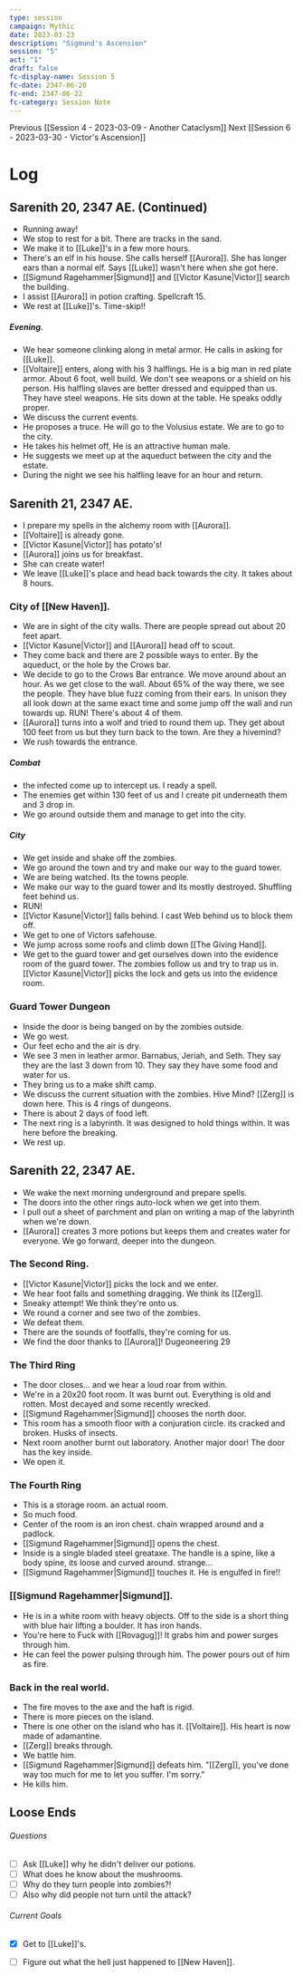 ```yaml
---
type: session
campaign: Mythic
date: 2023-03-23
description: "Sigmund's Ascension"
session: "5"
act: "1"
draft: false
fc-display-name: Session 5
fc-date: 2347-06-20
fc-end: 2347-06-22
fc-category: Session Note
---
```

Previous [[Session 4 - 2023-03-09 - Another Cataclysm]]
Next [[Session 6 - 2023-03-30 - Victor's Ascension]]

# Log
## Sarenith 20, 2347 AE. (Continued)
- Running away!
- We stop to rest for a bit. There are tracks in the sand.
- We make it to [[Luke]]'s in a few more hours.
- There's an elf in his house. She calls herself [[Aurora]]. She has longer ears than a normal elf. Says [[Luke]] wasn't here when she got here.
- [[Sigmund Ragehammer|Sigmund]] and [[Victor Kasune|Victor]] search the building.
- I assist [[Aurora]] in potion crafting. Spellcraft 15.
- We rest at [[Luke]]'s. Time-skip!!

##### Evening.
- We hear someone clinking along in metal armor. He calls in asking for [[Luke]].
- [[Voltaire]] enters, along with his 3 halflings. He is a big man in red plate armor. About 6 foot, well build. We don't see weapons or a shield on his person. His halfling slaves are better dressed and equipped than us. They have steel weapons. He sits down at the table. He speaks oddly proper.
- We discuss the current events.
- He proposes a truce. He will go to the Volusius estate. We are to go to the city.
- He takes his helmet off, He is an attractive human male.
- He suggests we meet up at the aqueduct between the city and the estate.
- During the night we see his halfling leave for an hour and return.

## Sarenith 21, 2347 AE.
- I prepare my spells in the alchemy room with [[Aurora]].
- [[Voltaire]] is already gone.
- [[Victor Kasune|Victor]] has potato's!
- [[Aurora]] joins us for breakfast.
- She can create water!
- We leave [[Luke]]'s place and head back towards the city. It takes about 8 hours.

### City of [[New Haven]].
- We are in sight of the city walls. There are people spread out about 20 feet apart.
- [[Victor Kasune|Victor]] and [[Aurora]] head off to scout.
- They come back and there are 2 possible ways to enter. By the aqueduct, or the hole by the Crows bar.
- We decide to go to the Crows Bar entrance. We move around about an hour. As we get close to the wall. About 65% of the way there, we see the people. They have blue fuzz coming from their ears. In unison they all look down at the same exact time and some jump off the wall and run towards up. RUN! There's about 4 of them.
- [[Aurora]] turns into a wolf and tried to round them up. They get about 100 feet from us but they turn back to the town. Are they a hivemind?
- We rush towards the entrance. 
##### Combat
- the infected come up to intercept us. I ready a spell.
- The enemies get within 130 feet of us and I create pit underneath them and 3 drop in. 
- We go around outside them and manage to get into the city.
##### City
- We get inside and shake off the zombies.
- We go around the town and try and make our way to the guard tower.
- We are being watched. Its the towns people.
- We make our way to the guard tower and its mostly destroyed. Shuffling feet behind us.
- RUN! 
- [[Victor Kasune|Victor]] falls behind. I cast Web behind us to block them off.
- We get to one of Victors safehouse.
- We jump across some roofs and climb down [[The Giving Hand]].
- We get to the guard tower and get ourselves down into the evidence room of the guard tower. The zombies follow us and try to trap us in. [[Victor Kasune|Victor]] picks the lock and gets us into the evidence room.
### Guard Tower Dungeon
- Inside the door is being banged on by the zombies outside.
- We go west.
-  Our feet echo and the air is dry.
- We see 3 men in leather armor. Barnabus, Jeriah, and Seth. They say they are the last 3 down from 10. They say they have some food and water for us.
- They bring us to a make shift camp.
- We discuss the current situation with the zombies. Hive Mind? [[Zerg]] is down here. This is 4 rings of dungeons.
- There is about 2 days of food left.
- The next ring is a labyrinth. It was designed to hold things within. It was here before the breaking.
-  We rest up.

## Sarenith 22, 2347 AE.
- We wake the next morning underground and prepare spells.
- The doors into the other rings auto-lock when we get into them.
- I pull out a sheet of parchment and plan on writing a map of the labyrinth when we're down.
- [[Aurora]] creates 3 more potions but keeps them and creates water for everyone. We go forward, deeper into the dungeon.
### The Second Ring.
- [[Victor Kasune|Victor]] picks the lock and we enter.
- We hear foot falls and something dragging. We think its [[Zerg]].
- Sneaky attempt! We think they're onto us.
- We round a corner and see two of the zombies.
- We defeat them.
- There are the sounds of footfalls, they're coming for us.
- We find the door thanks to [[Aurora]]! Dugeoneering 29
### The Third Ring
- The door closes... and we hear a loud roar from within.
- We're in a 20x20 foot room. It was burnt out. Everything is old and rotten. Most decayed and some recently wrecked. 
- [[Sigmund Ragehammer|Sigmund]] chooses the north door.
- This room has a smooth floor with a conjuration circle. its cracked and broken. Husks of insects.
- Next room another burnt out laboratory. Another major door! The door has the key inside.
- We open it.
### The Fourth Ring
- This is a storage room. an actual room.
- So much food.
- Center of the room is an iron chest. chain wrapped around and a padlock.
- [[Sigmund Ragehammer|Sigmund]] opens the chest.
- Inside is a single bladed steel greataxe. The handle is a spine, like a body spine, its loose and curved around. strange...
- [[Sigmund Ragehammer|Sigmund]] touches it. He is engulfed in fire!!

### [[Sigmund Ragehammer|Sigmund]].
- He is in a white room with heavy objects. Off to the side is a short thing with blue hair lifting a boulder. It has iron hands.
- You're here to Fuck with [[Rovagug]]! It grabs him and power surges through him.
- He can feel the power pulsing through him. The power pours out of him as fire.

### Back in the real world.
- The fire moves to the axe and the haft is rigid. 
- There is more pieces on the island.
- There is one other on the island who has it. [[Voltaire]]. His heart is now made of adamantine.
- [[Zerg]] breaks through.
- We battle him. 
- [[Sigmund Ragehammer|Sigmund]] defeats him. "[[Zerg]], you've done way too much for me to let you suffer. I'm sorry."
- He kills him.

## Loose Ends
###### Questions
- [ ] Ask [[Luke]] why he didn't deliver our potions.
- [ ] What does he know about the mushrooms.
- [ ] Why do they turn people into zombies?!
- [ ] Also why did people not turn until the attack?

###### Current Goals
- [x] Get to [[Luke]]'s.
- [ ] Figure out what the hell just happened to [[New Haven]].

